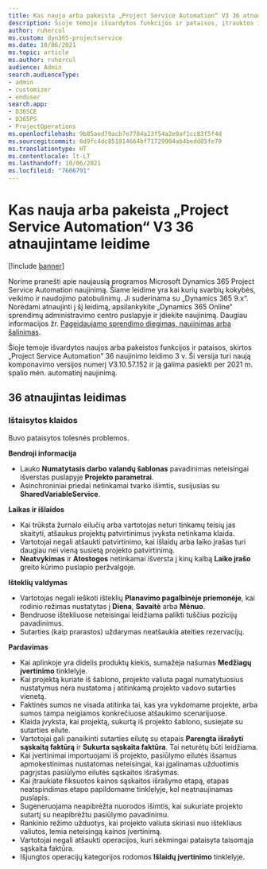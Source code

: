 ```yaml
---
title: Kas nauja arba pakeista „Project Service Automation“ V3 36 atnaujintame leidime
description: Šioje temoje išvardytos funkcijos ir pataisos, įtrauktos į „Microsoft Dynamics 365 Project Service Automation“ 36 naujinimo leidimo 3 v.
author: ruhercul
ms.custom: dyn365-projectservice
ms.date: 10/06/2021
ms.topic: article
ms.author: ruhercul
audience: Admin
search.audienceType:
- admin
- customizer
- enduser
search.app:
- D365CE
- D365PS
- ProjectOperations
ms.openlocfilehash: 9b85aed79acb7e7784a23f54a2e9af1cc83f5f4d
ms.sourcegitcommit: 6d9fc4dc851814664bf71729904ab4bedd85fe70
ms.translationtype: HT
ms.contentlocale: lt-LT
ms.lasthandoff: 10/06/2021
ms.locfileid: "7606791"
---
```

# <a name="whats-new-or-changed-in-project-service-automation-update-release-36-v3"></a>Kas nauja arba pakeista „Project Service Automation“ V3 36 atnaujintame leidime

[!include [banner](../includes/psa-now-project-operations.md)]

Norime pranešti apie naujausią programos Microsoft Dynamics 365 Project Service Automation naujinimą. Šiame leidime yra kai kurių svarbių kokybės, veikimo ir naudojimo patobulinimų. Ji suderinama su „Dynamics 365 9.x“. Norėdami atnaujinti į šį leidimą, apsilankykite „Dynamics 365 Online“ sprendimų administravimo centro puslapyje ir įdiekite naujinimą. Daugiau informacijos žr. [Pageidaujamo sprendimo diegimas, naujinimas arba šalinimas](/power-platform/admin/install-remove-preferred-solution).

Šioje temoje išvardytos naujos arba pakeistos funkcijos ir pataisos, skirtos „Project Service Automation“ 36 naujinimo leidimo 3 v. Ši versija turi naują komponavimo versijos numerį V3.10.57.152 ir ją galima pasiekti per 2021 m. spalio mėn. automatinį naujinimą.

## <a name="update-release-36"></a>36 atnaujintas leidimas

### <a name="bug-fixes"></a>Ištaisytos klaidos

Buvo pataisytos tolesnės problemos.

**Bendroji informacija**
- Lauko **Numatytasis darbo valandų šablonas** pavadinimas neteisingai išverstas puslapyje **Projekto parametrai**.
- Asinchroniniai priedai netinkamai tvarko išimtis, susijusias su **SharedVariableService**.

**Laikas ir išlaidos**
- Kai trūksta žurnalo eilučių arba vartotojas neturi tinkamų teisių jas skaityti, atšaukus projektų patvirtinimus įvyksta netinkama klaida.
- Vartotojai negali atšaukti patvirtinimo, kai išlaidų arba laiko įrašas turi daugiau nei vieną susietą projekto patvirtinimą.
- **Neatvykimas** ir **Atostogos** netinkamai išversta į kinų kalbą **Laiko įrašo** greito kūrimo puslapio peržvalgoje.

**Išteklių valdymas**
- Vartotojas negali ieškoti išteklių **Planavimo pagalbinėje priemonėje**, kai rodinio režimas nustatytas į **Diena**, **Savaitė** arba **Mėnuo**.
- Bendruose ištekliuose neteisingai leidžiama palikti tuščius pozicijų pavadinimus. 
- Sutarties (kaip prarastos) uždarymas neatšaukia ateities rezervacijų.

**Pardavimas**
- Kai aplinkoje yra didelis produktų kiekis, sumažėja našumas **Medžiagų įvertinimo** tinklelyje.
- Kai projektą kuriate iš šablono, projekto valiuta pagal numatytuosius nustatymus nėra nustatoma į atitinkamą projekto vadovo sutarties vienetą.
- Faktinės sumos ne visada atitinka tai, kas yra vykdomame projekte, arba sumos tampa neigiamos konkrečiuose atšaukimo scenarijuose.
- Klaida įvyksta, kai projektą, sukurtą iš projekto šablono, susiejate su sutarties eilute.
- Vartotojai gali panaikinti sutarties eilutę su etapais **Parengta išrašyti sąskaitą faktūrą** ir **Sukurta sąskaita faktūra**. Tai neturėtų būti leidžiama.
- Kai įvertinimai importuojami iš projekto, pasiūlymo eilutės išsamus apmokestinimas nustatomas neteisingai, kai įgalinamas užduotimis pagrįstas pasiūlymo eilutės sąskaitos išrašymas.
- Kai įtraukiate fiksuotos kainos sąskaitos išrašymo etapą, etapas neatspindimas etapo papildomame tinklelyje, kol neatnaujinamas puslapis.
- Sugeneruojama neapibrėžta nuorodos išimtis, kai sukuriate projekto sutartį su neapibrėžtu pasiūlymo pavadinimu.
- Rankinio režimo užduotys, kai projekto valiuta skiriasi nuo ištekliaus valiutos, lemia neteisingą kainos įvertinimą.
- Vartotojai negali atšaukti operacijos, kuri sėkmingai pataisyta taisomąja sąskaita faktūra.
- Išjungtos operacijų kategorijos rodomos **Išlaidų įvertinimo** tinklelyje.



